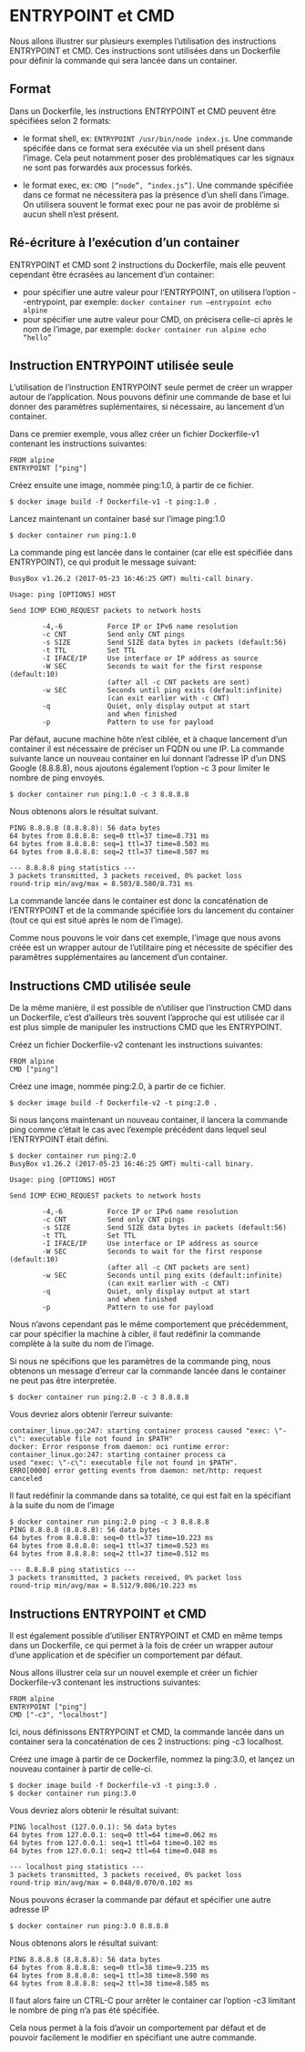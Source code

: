 # ENTRYPOINT et CMD

Nous allons illustrer sur plusieurs exemples l’utilisation des instructions ENTRYPOINT et CMD. Ces instructions sont utilisées dans un Dockerfile pour définir la commande qui sera lancée dans un container.

## Format

Dans un Dockerfile, les instructions ENTRYPOINT et CMD peuvent être spécifiées selon 2 formats:

* le format shell, ex: `ENTRYPOINT /usr/bin/node index.js`.
  Une commande spécifée dans ce format sera exécutée via un shell présent dans l’image. Cela peut notamment poser des problématiques car les signaux ne sont pas forwardés aux processus forkés.

* le format exec, ex: `CMD [“node”, “index.js”]`.
  Une commande spécifiée dans ce format ne nécessitera pas la présence d’un shell dans l’image. On utilisera souvent le format exec pour ne pas avoir de problème si aucun shell n’est présent.

## Ré-écriture à l’exécution d’un container

ENTRYPOINT et CMD sont 2 instructions du Dockerfile, mais elle peuvent cependant être écrasées au lancement d’un container:

* pour spécifier une autre valeur pour l’ENTRYPOINT, on utilisera l’option --entrypoint, par exemple: `docker container run –entrypoint echo alpine`
* pour spécifier une autre valeur pour CMD, on précisera celle-ci après le nom de l’image, par exemple: `docker container run alpine echo “hello”`

## Instruction ENTRYPOINT utilisée seule

L’utilisation de l’instruction ENTRYPOINT seule permet de créer un wrapper autour de l’application. Nous pouvons définir une commande de base et lui donner des paramètres suplémentaires, si nécessaire, au lancement d’un container.

Dans ce premier exemple, vous allez créer un fichier Dockerfile-v1 contenant les instructions suivantes:

```
FROM alpine
ENTRYPOINT ["ping"]
```

Créez ensuite une image, nommée ping:1.0,  à partir de ce fichier.

```
$ docker image build -f Dockerfile-v1 -t ping:1.0 .
```

Lancez maintenant un container basé sur l’image ping:1.0

```
$ docker container run ping:1.0
```

La commande ping est lancée dans le container (car elle est spécifiée dans ENTRYPOINT), ce qui produit le message suivant:

```
BusyBox v1.26.2 (2017-05-23 16:46:25 GMT) multi-call binary.

Usage: ping [OPTIONS] HOST

Send ICMP ECHO_REQUEST packets to network hosts

        -4,-6           Force IP or IPv6 name resolution
        -c CNT          Send only CNT pings
        -s SIZE         Send SIZE data bytes in packets (default:56)
        -t TTL          Set TTL
        -I IFACE/IP     Use interface or IP address as source
        -W SEC          Seconds to wait for the first response (default:10)
                        (after all -c CNT packets are sent)
        -w SEC          Seconds until ping exits (default:infinite)
                        (can exit earlier with -c CNT)
        -q              Quiet, only display output at start
                        and when finished
        -p              Pattern to use for payload
```

Par défaut, aucune machine hôte n’est ciblée, et à chaque lancement d’un container il est nécessaire de préciser un FQDN ou une IP. La commande suivante lance un nouveau container en lui donnant l’adresse IP d’un DNS Google (8.8.8.8), nous ajoutons également l’option -c 3 pour limiter le nombre de ping envoyés.

```
$ docker container run ping:1.0 -c 3 8.8.8.8
```

Nous obtenons alors le résultat suivant.

```
PING 8.8.8.8 (8.8.8.8): 56 data bytes
64 bytes from 8.8.8.8: seq=0 ttl=37 time=8.731 ms
64 bytes from 8.8.8.8: seq=1 ttl=37 time=8.503 ms
64 bytes from 8.8.8.8: seq=2 ttl=37 time=8.507 ms

--- 8.8.8.8 ping statistics ---
3 packets transmitted, 3 packets received, 0% packet loss
round-trip min/avg/max = 8.503/8.580/8.731 ms
```

La commande lancée dans le container est donc la concaténation de l’ENTRYPOINT et de la commande spécifiée lors du lancement du container (tout ce qui est situé après le nom de l’image).

Comme nous pouvons le voir dans cet exemple, l’image que nous avons créée est un wrapper autour de l’utilitaire ping et nécessite de spécifier des paramêtres supplémentaires au lancement d’un container.

## Instructions CMD utilisée seule

De la même manière, il est possible de n’utiliser que l’instruction CMD dans un Dockerfile, c’est d’ailleurs très souvent l’approche qui est utilisée car il est plus simple de manipuler les instructions CMD que les ENTRYPOINT.

Créez un fichier Dockerfile-v2 contenant les instructions suivantes:

```
FROM alpine
CMD ["ping"]
```

Créez une image, nommée ping:2.0, à partir de ce fichier.

```
$ docker image build -f Dockerfile-v2 -t ping:2.0 .
```

Si nous lançons maintenant un nouveau container, il lancera la commande ping comme c’était le cas avec l’exemple précédent dans lequel seul l’ENTRYPOINT était défini.

```
$ docker container run ping:2.0
BusyBox v1.26.2 (2017-05-23 16:46:25 GMT) multi-call binary.

Usage: ping [OPTIONS] HOST

Send ICMP ECHO_REQUEST packets to network hosts

        -4,-6           Force IP or IPv6 name resolution
        -c CNT          Send only CNT pings
        -s SIZE         Send SIZE data bytes in packets (default:56)
        -t TTL          Set TTL
        -I IFACE/IP     Use interface or IP address as source
        -W SEC          Seconds to wait for the first response (default:10)
                        (after all -c CNT packets are sent)
        -w SEC          Seconds until ping exits (default:infinite)
                        (can exit earlier with -c CNT)
        -q              Quiet, only display output at start
                        and when finished
        -p              Pattern to use for payload
```

Nous n’avons cependant pas le même comportement que précédemment, car pour spécifier la machine à cibler, il faut redéfinir la commande complète à la suite du nom de l’image.

Si nous ne spécifions que les paramètres de la commande ping, nous obtenons un message d’erreur car la commande lancée dans le container ne peut pas être interpretée.

```
$ docker container run ping:2.0 -c 3 8.8.8.8
```

Vous devriez alors obtenir l’erreur suivante:

```
container_linux.go:247: starting container process caused "exec: \"-c\": executable file not found in $PATH"
docker: Error response from daemon: oci runtime error: container_linux.go:247: starting container process ca
used "exec: \"-c\": executable file not found in $PATH".
ERRO[0000] error getting events from daemon: net/http: request canceled
```

Il faut redéfinir la commande dans sa totalité, ce qui est fait en la spécifiant à la suite du nom de l’image

```
$ docker container run ping:2.0 ping -c 3 8.8.8.8
PING 8.8.8.8 (8.8.8.8): 56 data bytes
64 bytes from 8.8.8.8: seq=0 ttl=37 time=10.223 ms
64 bytes from 8.8.8.8: seq=1 ttl=37 time=8.523 ms
64 bytes from 8.8.8.8: seq=2 ttl=37 time=8.512 ms

--- 8.8.8.8 ping statistics ---
3 packets transmitted, 3 packets received, 0% packet loss
round-trip min/avg/max = 8.512/9.086/10.223 ms
```

## Instructions ENTRYPOINT et CMD

Il est également possible d’utiliser ENTRYPOINT et CMD en même temps dans un Dockerfile, ce qui permet à la fois de créer un wrapper autour d’une application et de spécifier un comportement par défaut.

Nous allons illustrer cela sur un nouvel exemple et créer un fichier Dockerfile-v3 contenant les instructions suivantes:

```
FROM alpine
ENTRYPOINT ["ping"]
CMD ["-c3", "localhost"]
```

Ici, nous définissons ENTRYPOINT et CMD, la commande lancée dans un container sera la concaténation de ces 2 instructions: ping -c3 localhost.

Créez une image à partir de ce Dockerfile, nommez la ping:3.0, et lançez un nouveau container à partir de celle-ci.

```
$ docker image build -f Dockerfile-v3 -t ping:3.0 .
$ docker container run ping:3.0
```

Vous devriez alors obtenir le résultat suivant:

```
PING localhost (127.0.0.1): 56 data bytes
64 bytes from 127.0.0.1: seq=0 ttl=64 time=0.062 ms
64 bytes from 127.0.0.1: seq=1 ttl=64 time=0.102 ms
64 bytes from 127.0.0.1: seq=2 ttl=64 time=0.048 ms

--- localhost ping statistics ---
3 packets transmitted, 3 packets received, 0% packet loss
round-trip min/avg/max = 0.048/0.070/0.102 ms
```

Nous pouvons écraser la commande par défaut et spécifier une autre adresse IP

```
$ docker container run ping:3.0 8.8.8.8
```

Nous obtenons alors le résultat suivant:

```
PING 8.8.8.8 (8.8.8.8): 56 data bytes
64 bytes from 8.8.8.8: seq=0 ttl=38 time=9.235 ms
64 bytes from 8.8.8.8: seq=1 ttl=38 time=8.590 ms
64 bytes from 8.8.8.8: seq=2 ttl=38 time=8.585 ms
```

Il faut alors faire un CTRL-C pour arrêter le container car l’option -c3 limitant le nombre de ping n’a pas été spécifiée.

Cela nous permet à la fois d’avoir un comportement par défaut et de pouvoir facilement le modifier en spécifiant une autre commande.
